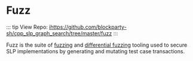 # Fuzz

::: tip View Repo:
[ihttps://github.com/blockparty-sh/cpp_slp_graph_search/tree/master/fuzz](https://github.com/blockparty-sh/cpp_slp_graph_search/tree/master/fuzz)
:::

Fuzz is the suite of [fuzzing](https://en.wikipedia.org/wiki/Fuzzing) and [differential fuzzing](https://en.wikipedia.org/wiki/Differential_testing) tooling used to secure SLP implementations by generating and mutating test case transactions.

